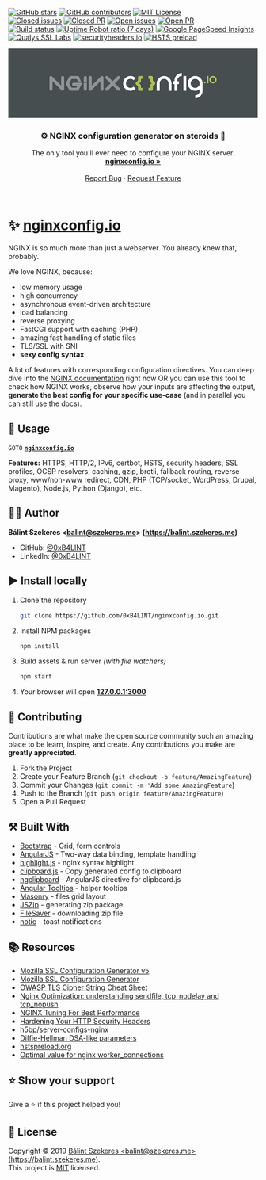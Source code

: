 [![GitHub stars](https://img.shields.io/github/stars/0xB4LINT/nginxconfig.io.svg)](https://github.com/0xB4LINT/nginxconfig.io/stargazers)
[![GitHub contributors](https://img.shields.io/github/contributors/0xB4LINT/nginxconfig.io.svg?color=blue)](https://github.com/0xB4LINT/nginxconfig.io/graphs/contributors)
[![MIT License](https://img.shields.io/github/license/0xB4LINT/nginxconfig.io.svg?color=blue)](https://github.com/0xB4LINT/nginxconfig.io/blob/master/LICENSE.md)
<br>
[![Closed issues](https://img.shields.io/github/issues-closed-raw/0xB4LINT/nginxconfig.io.svg?color=brightgreen)](https://github.com/0xB4LINT/nginxconfig.io/issues?q=is%3Aissue+is%3Aclosed)
[![Closed PR](https://img.shields.io/github/issues-pr-closed-raw/0xB4LINT/nginxconfig.io.svg?color=brightgreen)](https://github.com/0xB4LINT/nginxconfig.io/pulls?q=is%3Apr+is%3Aclosed)
[![Open issues](https://img.shields.io/github/issues-raw/0xB4LINT/nginxconfig.io.svg)](https://github.com/0xB4LINT/nginxconfig.io/issues)
[![Open PR](https://img.shields.io/github/issues-pr-raw/0xB4LINT/nginxconfig.io.svg)](https://github.com/0xB4LINT/nginxconfig.io/pulls)
<br>
[![Build status](https://img.shields.io/travis/com/0xB4LINT/nginxconfig.io.svg)](https://travis-ci.com/0xB4LINT/nginxconfig.io)
[![Uptime Robot ratio (7 days)](https://img.shields.io/uptimerobot/ratio/7/m779967051-bbb607d7a68973aaf01371fe.svg)](https://stats.uptimerobot.com/BqPYtQ74)
[![Google PageSpeed Insights](https://img.shields.io/badge/PageSpeed-95--100-brightgreen.svg)](https://developers.google.com/speed/pagespeed/insights/?url=https%3A%2F%2Fnginxconfig.io&tab=desktop)
[![Qualys SSL Labs](https://img.shields.io/badge/SSL%20Report-A+-brightgreen.svg)](https://www.ssllabs.com/ssltest/analyze.html?d=nginxconfig.io)
[![securityheaders.io](https://img.shields.io/badge/securityheaders.io-A-brightgreen.svg)](https://securityheaders.com/?q=https%3A%2F%2Fnginxconfig.io%2F)
[![HSTS preload](https://img.shields.io/hsts/preload/nginxconfig.io.svg?label=HSTS)](https://hstspreload.org/?domain=nginxconfig.io)


[![nginxconfig.io](public/assets/img/github.png)](https://nginxconfig.io)

<p align="center">
  <h3 align="center">⚙️ NGINX configuration generator on steroids 💉</h3>
  <p align="center">
    The only tool you'll ever need to configure your NGINX server.
    <br>
    <a href="https://nginxconfig.io"><strong>nginxconfig.io »</strong></a>
    <br />
    <br />
    <a href="https://github.com/0xB4LINT/nginxconfig.io/issues">Report Bug</a>
    ·
    <a href="https://github.com/0xB4LINT/nginxconfig.io/issues">Request Feature</a>
  </p>
</p>

<br>

# ✨ [nginxconfig.io](https://nginxconfig.io)
NGINX is so much more than just a webserver. You already knew that, probably.

We love NGINX, because:
* low memory usage
* high concurrency
* asynchronous event-driven architecture
* load balancing
* reverse proxying
* FastCGI support with caching (PHP)
* amazing fast handling of static files
* TLS/SSL with SNI
* **sexy config syntax**

A lot of features with corresponding configuration directives. You can deep dive into the [NGINX documentation](http://nginx.org/en/docs/) right now OR you can use this tool to check how NGINX works, observe how your inputs are affecting the output, **generate the best config for your specific use-case** (and in parallel you can still use the docs).

## 🚀 Usage
`GOTO` **[`nginxconfig.io`](https://nginxconfig.io)**

**Features:**
HTTPS, HTTP/2, IPv6, certbot, HSTS, security headers, SSL profiles, OCSP resolvers, caching, gzip, brotli, fallback routing, reverse proxy, www/non-www redirect, CDN, PHP (TCP/socket, WordPress, Drupal, Magento), Node.js, Python (Django), etc.

## 👨‍💻 Author
**Bálint Szekeres &lt;balint@szekeres.me&gt; (https://balint.szekeres.me)**
* GitHub: [@0xB4LINT](https://github.com/0xB4LINT)
* LinkedIn: [@0xB4LINT](https://www.linkedin.com/in/0xB4LINT/)

## ▶️ Install locally
1. Clone the repository
	```sh
	git clone https://github.com/0xB4LINT/nginxconfig.io.git
	```
1. Install NPM packages
	```sh
	npm install
	```
1. Build assets & run server *(with file watchers)*
	```sh
	npm start
	```
1. Your browser will open **[127.0.0.1:3000](http://127.0.0.1:3000)**

## 🤝 Contributing
Contributions are what make the open source community such an amazing place to be learn, inspire, and create. Any contributions you make are **greatly appreciated**.

1. Fork the Project
1. Create your Feature Branch (`git checkout -b feature/AmazingFeature`)
1. Commit your Changes (`git commit -m 'Add some AmazingFeature`)
1. Push to the Branch (`git push origin feature/AmazingFeature`)
1. Open a Pull Request

## ⚒️ Built With
* [Bootstrap](http://getbootstrap.com) - Grid, form controls
* [AngularJS](https://angularjs.org) - Two-way data binding, template handling
* [highlight.js](https://highlightjs.org) - nginx syntax highlight
* [clipboard.js](https://clipboardjs.com) - Copy generated config to clipboard
* [ngclipboard](http://sachinchoolur.github.io/ngclipboard/) - AngularJS directive for clipboard.js
* [Angular Tooltips](https://720kb.github.io/angular-tooltips/) - helper tooltips
* [Masonry](https://masonry.desandro.com) - files grid layout
* [JSZip](https://stuk.github.io/jszip) - generating zip package
* [FileSaver](https://github.com/eligrey/FileSaver.js) - downloading zip file
* [notie](https://jaredreich.com/notie/) - toast notifications

## 📚 Resources
* [Mozilla SSL Configuration Generator v5](https://ssl-config.mozilla.org)
* [Mozilla SSL Configuration Generator](https://mozilla.github.io/server-side-tls/ssl-config-generator/)
* [OWASP TLS Cipher String Cheat Sheet](https://github.com/OWASP/CheatSheetSeries/blob/master/cheatsheets/TLS_Cipher_String_Cheat_Sheet.md)
* [Nginx Optimization: understanding sendfile, tcp_nodelay and tcp_nopush](https://thoughts.t37.net/nginx-optimization-understanding-sendfile-tcp-nodelay-and-tcp-nopush-c55cdd276765)
* [NGINX Tuning For Best Performance](https://gist.github.com/denji/8359866)
* [Hardening Your HTTP Security Headers](https://www.keycdn.com/blog/http-security-headers/)
* [h5bp/server-configs-nginx](https://github.com/h5bp/server-configs-nginx)
* [Diffie-Hellman DSA-like parameters](https://security.stackexchange.com/questions/95178/diffie-hellman-parameters-still-calculating-after-24-hours/95184#95184)
* [hstspreload.org](https://hstspreload.org)
* [Optimal value for nginx worker_connections](https://serverfault.com/questions/787919/optimal-value-for-nginx-worker-connections)

## ⭐️ Show your support
Give a ⭐️ if this project helped you!

## 📝 License
Copyright © 2019 [Bálint Szekeres &lt;balint@szekeres.me&gt; (https://balint.szekeres.me)](https://github.com/0xB4LINT).<br>
This project is [MIT](https://github.com/0xB4LINT/nginxconfig.io/blob/master/LICENSE) licensed.
